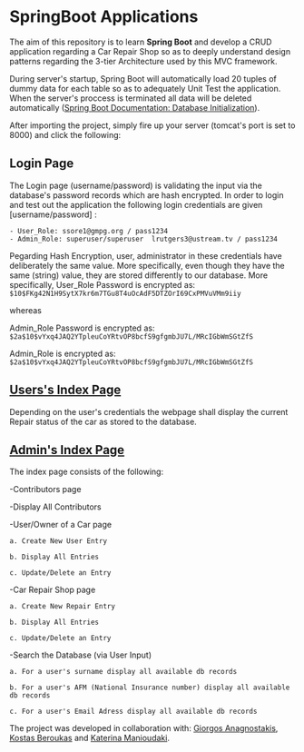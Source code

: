 # SpringBoot Applications

The aim of this repository is to learn **Spring Boot** and develop a CRUD application regarding a Car Repair Shop so as to deeply understand design patterns regarding the 3-tier Architecture used by this MVC framework.


During server's startup, Spring Boot will automatically load 20 tuples of dummy data for each table so as to adequately Unit Test the application. When the server's proccess is terminated all data will be deleted automatically ([Spring Boot Documentation: Database Initialization](https://docs.spring.io/spring-boot/docs/current/reference/html/howto-database-initialization.html)).

After importing the project, simply fire up your server (tomcat's port is set to 8000) and click the following:



## Login Page

The Login page (username/password) is validating the input via the database's password records which are hash encrypted. 
 In order to login and test out the application the following login credentials are given [username/password] :

	- User_Role: ssore1@gmpg.org / pass1234
	- Admin_Role: superuser/superuser  lrutgers3@ustream.tv / pass1234

Ρegarding Hash Encryption, user, administrator in these credentials have deliberately the same value. More specifically, even though they have the same (string) value, they are stored differently to our database. More specifically,
User_Role Password is encrypted as: `$10$FKg42N1H9SytX7kr6m7TGu8T4uOcAdF5DTZOrI69CxPMVuVMm9iiy`

whereas

Admin_Role Password is encrypted as: `$2a$10$vYxq4JAQ2YTpleuCoYRtvOP8bcfS9gfgmbJU7L/MRcIGbWmSGtZfS`

Admin_Role is encrypted as:  `$2a$10$vYxq4JAQ2YTpleuCoYRtvOP8bcfS9gfgmbJU7L/MRcIGbWmSGtZfS`

## [Users's Index Page](http://localhost:8000/carshopwebapp/) 

Depending on the user's credentials the webpage shall display the current Repair status of the car as stored to the database.

## [Admin's Index Page](http://localhost:8000/carshopwebapp/) 

The index page consists of the following:

-Contributors page

-Display All Contributors

-User/Owner of a Car page

	a. Create New User Entry

	b. Display All Entries

	c. Update/Delete an Entry

-Car Repair Shop page 

	a. Create New Repair Entry
	
	b. Display All Entries
	
	c. Update/Delete an Entry
	
	
-Search the Database (via User Input) 


	a. For a user's surname display all available db records
	
	b. For a user's AFM (National Insurance number) display all available db records
	
	c. For a user's Email Adress display all available db records
	
	
The project was developed in collaboration with: [Giorgos Anagnostakis](https://github.com/GiorgosAnagnostakis),  [Kostas Beroukas](https://github.com/KostasGit) and [Katerina Manioudaki](https://github.com/katerinaeks).

